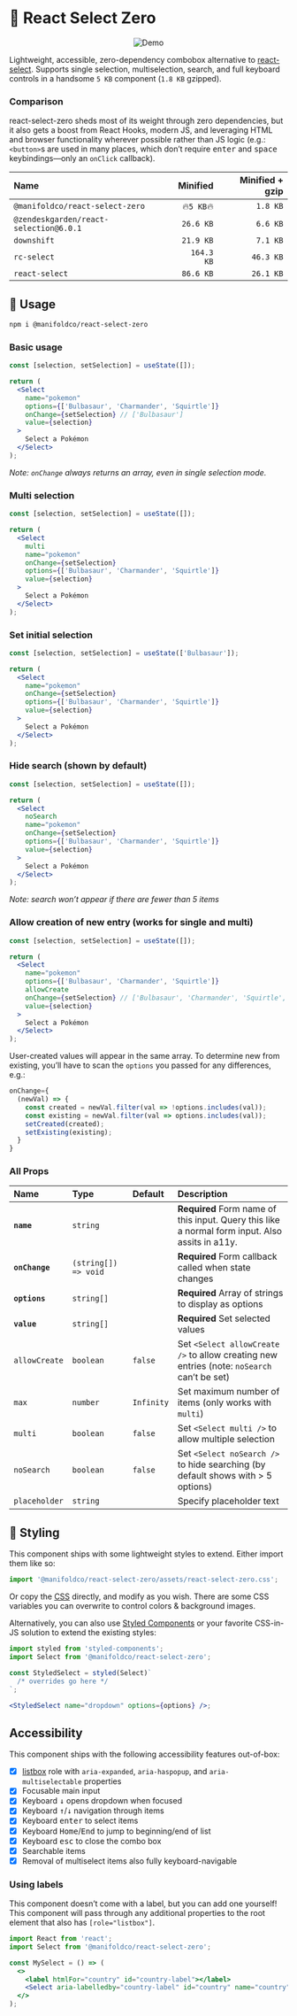 # 🥢 React Select Zero

<p align="center">
  <img src="./docs/demo.gif" alt="Demo" />
</p>

Lightweight, accessible, zero-dependency combobox alternative to
[react-select][react-select]. Supports single selection, multiselection,
search, and full keyboard controls in a handsome `5 KB` component (`1.8 KB`
gzipped).

### Comparison

react-select-zero sheds most of its weight through zero dependencies, but it
also gets a boost from React Hooks, modern JS, and leveraging HTML and
browser functionality wherever possible rather than JS logic (e.g.:
`<button>`s are used in many places, which don’t require <kbd>enter</kbd> and
<kbd>space</kbd> keybindings—only an `onClick` callback).

| Name                                   |   Minified | Minified + gzip |
| :------------------------------------- | ---------: | --------------: |
| `@manifoldco/react-select-zero`        | 🔥`5 KB`🔥 |        `1.8 KB` |
| `@zendeskgarden/react-selection@6.0.1` |  `26.6 KB` |        `6.6 KB` |
| `downshift`                            |  `21.9 KB` |        `7.1 KB` |
| `rc-select`                            | `164.3 KB` |       `46.3 KB` |
| `react-select`                         |  `86.6 KB` |       `26.1 KB` |

## 🍚 Usage

```bash
npm i @manifoldco/react-select-zero
```

### Basic usage

```jsx
const [selection, setSelection] = useState([]);

return (
  <Select
    name="pokemon"
    options={['Bulbasaur', 'Charmander', 'Squirtle']}
    onChange={setSelection} // ['Bulbasaur']
    value={selection}
  >
    Select a Pokémon
  </Select>
);
```

_Note: `onChange` always returns an array, even in single selection mode._

### Multi selection

```jsx
const [selection, setSelection] = useState([]);

return (
  <Select
    multi
    name="pokemon"
    onChange={setSelection}
    options={['Bulbasaur', 'Charmander', 'Squirtle']}
    value={selection}
  >
    Select a Pokémon
  </Select>
);
```

### Set initial selection

```jsx
const [selection, setSelection] = useState(['Bulbasaur']);

return (
  <Select
    name="pokemon"
    onChange={setSelection}
    options={['Bulbasaur', 'Charmander', 'Squirtle']}
    value={selection}
  >
    Select a Pokémon
  </Select>
);
```

### Hide search (shown by default)

```jsx
const [selection, setSelection] = useState([]);

return (
  <Select
    noSearch
    name="pokemon"
    onChange={setSelection}
    options={['Bulbasaur', 'Charmander', 'Squirtle']}
    value={selection}
  >
    Select a Pokémon
  </Select>
);
```

_Note: search won’t appear if there are fewer than 5 items_

### Allow creation of new entry (works for single and multi)

```jsx
const [selection, setSelection] = useState([]);

return (
  <Select
    name="pokemon"
    options={['Bulbasaur', 'Charmander', 'Squirtle']}
    allowCreate
    onChange={setSelection} // ['Bulbasaur', 'Charmander', 'Squirtle', 'Missingno']
    value={selection}
  >
    Select a Pokémon
  </Select>
);
```

User-created values will appear in the same array. To determine new from
existing, you’ll have to scan the `options` you passed for any differences,
e.g.:

```js
onChange={
  (newVal) => {
    const created = newVal.filter(val => !options.includes(val));
    const existing = newVal.filter(val => options.includes(val));
    setCreated(created);
    setExisting(existing);
  }
}
```

### All Props

| Name           | Type                 | Default    | Description                                                                                     |
| :------------- | :------------------- | :--------- | :---------------------------------------------------------------------------------------------- |
| **`name`**     | `string`             |            | **Required** Form name of this input. Query this like a normal form input. Also assits in a11y. |
| **`onChange`** | `(string[]) => void` |            | **Required** Form callback called when state changes                                            |
| **`options`**  | `string[]`           |            | **Required** Array of strings to display as options                                             |
| **`value`**    | `string[]`           |            | **Required** Set selected values                                                                |
| `allowCreate`  | `boolean`            | `false`    | Set `<Select allowCreate />` to allow creating new entries (note: `noSearch` can’t be set)      |
| `max`          | `number`             | `Infinity` | Set maximum number of items (only works with `multi`)                                           |
| `multi`        | `boolean`            | `false`    | Set `<Select multi />` to allow multiple selection                                              |
| `noSearch`     | `boolean`            | `false`    | Set `<Select noSearch />` to hide searching (by default shows with > 5 options)                 |
| `placeholder`  | `string`             |            | Specify placeholder text                                                                        |

## 💅 Styling

This component ships with some lightweight styles to extend. Either import
them like so:

```js
import '@manifoldco/react-select-zero/assets/react-select-zero.css';
```

Or copy the [CSS][styles] directly, and modify as you wish. There are some
CSS variables you can overwrite to control colors & background images.

Alternatively, you can also use [Styled Components][styled-components] or
your favorite CSS-in-JS solution to extend the existing styles:

```jsx
import styled from 'styled-components';
import Select from '@manifoldco/react-select-zero';

const StyledSelect = styled(Select)`
  /* overrides go here */
`;

<StyledSelect name="dropdown" options={options} />;
```

## Accessibility

This component ships with the following accessibility features out-of-box:

- [x] [listbox][listbox] role with `aria-expanded`, `aria-haspopup`, and `aria-multiselectable` properties
- [x] Focusable main input
- [x] Keyboard <kbd>↓</kbd> opens dropdown when focused
- [x] Keyboard <kbd>↑</kbd>/<kbd>↓</kbd> navigation through items
- [x] Keyboard <kbd>enter</kbd> to select items
- [x] Keyboard <kbd>Home</kbd>/<kbd>End</kbd> to jump to beginning/end of list
- [x] Keyboard <kbd>esc</kbd> to close the combo box
- [x] Searchable items
- [x] Removal of multiselect items also fully keyboard-navigable

### Using labels

This component doesn’t come with a label, but you can add one yourself! This
component will pass through any additional properties to the root element
that also has `[role="listbox"]`.

```jsx
import React from 'react';
import Select from '@manifoldco/react-select-zero';

const MySelect = () => (
  <>
    <label htmlFor="country" id="country-label"></label>
    <Select aria-labelledby="country-label" id="country" name="country" options={options} />
  </>
);
```

[listbox]: https://developer.mozilla.org/en-US/docs/Web/Accessibility/ARIA/Roles/listbox_role
[styles]: ./src/styles.css
[react-select]: https://github.com/JedWatson/react-select
[styled-components]: https://www.styled-components.com/
